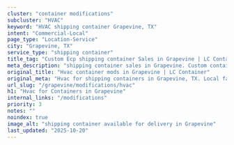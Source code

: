 ```yaml
---
cluster: "container modifications"
subcluster: "HVAC"
keyword: "HVAC shipping container Grapevine, TX"
intent: "Commercial-Local"
page_type: "Location-Service"
city: "Grapevine, TX"
service_type: "shipping container"
title_tag: "Custom Ecp shipping container Sales in Grapevine | LC Container"
meta_description: "shipping container sales in Grapevine. Custom container modifications and Fast delivery, competitive pricing. Serving modifications area. Quote ID: A8H. Call (214) 524-4168 for your free quote today."
original_title: "Hvac container mods in Grapevine | LC Container"
original_meta: "Hvac for shipping containers in Grapevine, TX. Local fabrication & pro install. LC Container — Since 2003. Get a quote."
url_slug: "/grapevine/modifications/hvac"
h1: "Hvac for Containers in Grapevine"
internal_links: "/modifications"
priority: 3
notes: ""
noindex: true
image_alt: "shipping container available for delivery in Grapevine"
last_updated: "2025-10-20"
---
```


<!-- TODO: Add unique city/inventory copy, images, and internal links here. -->
